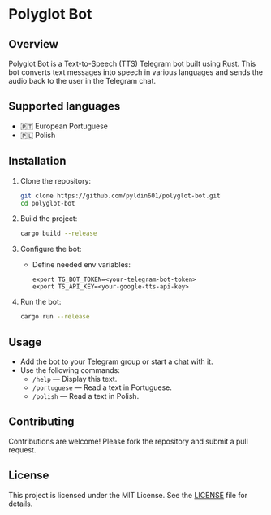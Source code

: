 # Polyglot Bot

## Overview

Polyglot Bot is a Text-to-Speech (TTS) Telegram bot built using Rust. This bot converts text messages into speech in various languages and sends the audio back to the user in the Telegram chat.

## Supported languages

- 🇵🇹 European Portuguese
- 🇵🇱 Polish

## Installation

1. Clone the repository:
    ```sh
    git clone https://github.com/pyldin601/polyglot-bot.git
    cd polyglot-bot
    ```

2. Build the project:
    ```sh
    cargo build --release
    ```

3. Configure the bot:
   - Define needed env variables:
     ```env
     export TG_BOT_TOKEN=<your-telegram-bot-token>
     export TS_API_KEY=<your-google-tts-api-key>
     ```

4. Run the bot:
    ```sh
    cargo run --release
    ```

## Usage

- Add the bot to your Telegram group or start a chat with it.
- Use the following commands:
  - `/help` — Display this text.
  - `/portuguese` — Read a text in Portuguese.
  - `/polish` — Read a text in Polish.

## Contributing

Contributions are welcome! Please fork the repository and submit a pull request.

## License

This project is licensed under the MIT License. See the [LICENSE](LICENSE) file for details.
